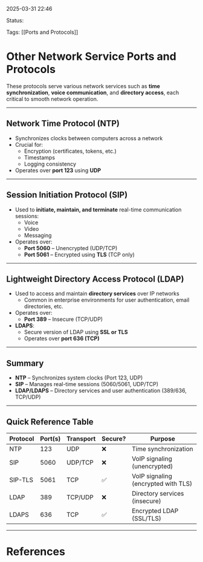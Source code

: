 2025-03-31 22:46

Status:

Tags: [[Ports and Protocols]]

# Other Network Service Ports and Protocols

These protocols serve various network services such as **time synchronization**, **voice communication**, and **directory access**, each critical to smooth network operation.

---

## Network Time Protocol (NTP)

- Synchronizes clocks between computers across a network
- Crucial for:
  - Encryption (certificates, tokens, etc.)
  - Timestamps
  - Logging consistency
- Operates over **port 123** using **UDP**

---

## Session Initiation Protocol (SIP)

- Used to **initiate, maintain, and terminate** real-time communication sessions:
  - Voice
  - Video
  - Messaging
- Operates over:
  - **Port 5060** – Unencrypted (UDP/TCP)
  - **Port 5061** – Encrypted using **TLS** (TCP only)

---

## Lightweight Directory Access Protocol (LDAP)

- Used to access and maintain **directory services** over IP networks
  - Common in enterprise environments for user authentication, email directories, etc.
- Operates over:
  - **Port 389** – Insecure (TCP/UDP)
- **LDAPS**:
  - Secure version of LDAP using **SSL or TLS**
  - Operates over **port 636 (TCP)**

---

## Summary

- **NTP** – Synchronizes system clocks (Port 123, UDP)
- **SIP** – Manages real-time sessions (5060/5061, UDP/TCP)
- **LDAP/LDAPS** – Directory services and user authentication (389/636, TCP/UDP)

---

## Quick Reference Table

| Protocol | Port(s) | Transport | Secure? | Purpose                                |
|----------|---------|-----------|---------|----------------------------------------|
| NTP      | 123     | UDP       | ❌      | Time synchronization                   |
| SIP      | 5060    | UDP/TCP   | ❌      | VoIP signaling (unencrypted)           |
| SIP-TLS  | 5061    | TCP       | ✅      | VoIP signaling (encrypted with TLS)    |
| LDAP     | 389     | TCP/UDP   | ❌      | Directory services (insecure)          |
| LDAPS    | 636     | TCP       | ✅      | Encrypted LDAP (SSL/TLS)               |

---

# References

